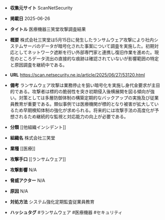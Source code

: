 - **収集元サイト**
ScanNetSecurity

- **掲載日**
2025-06-26

- **タイトル**
医療機器三笑堂攻撃調査結果

- **概要**
株式会社三笑堂は5月15日に発生したランサムウェア攻撃により社内システムサーバのデータが暗号化された事案について調査を実施した。初期対応としてネットワーク遮断を行い外部専門家と連携し復旧作業を進めた。現在のところデータ流出の直接的な痕跡は確認されていないが影響範囲の特定と原因調査を継続中である。

- **URL**
https://scan.netsecurity.ne.jp/article/2025/06/27/53120.html

- **備考**
ランサムウェア攻撃は業務停止を狙い暗号化を実施し身代金要求が主目的である。攻撃者は標的の脆弱性を突き初期侵入後横展開を図る傾向が強い。対策としては多層防御体制の構築定期的なバックアップの実施及び従業員教育が重要である。類似事例では医療機関が標的となり被害が拡大しているため早期検知体制の強化が求められる。将来的には攻撃手法の高度化が予想されるため継続的な監視と対応能力の向上が必要である。

- **分類**
[[他組織インシデント]]

- **組織名**
株式会社三笑堂

- **業種**
[[医療]]

- **攻撃手口**
[[ランサムウェア]]

- **攻撃影響**
N/A

- **脅威アクター**
N/A

- **原因**
N/A

- **対処方法**
システム強化定期監査従業員教育

- **ハッシュタグ**
#ランサムウェア #医療機器 #セキュリティ
